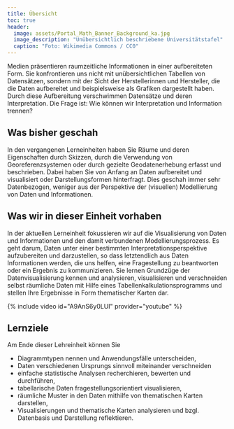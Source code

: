 ```yaml
---
title: Übersicht
toc: true
header:
  image: assets/Portal_Math_Banner_Background_ka.jpg
  image_description: "Unübersichtlich beschriebene Universitätstafel"
  caption: "Foto: Wikimedia Commons / CC0"
---
```

Medien präsentieren raumzeitliche Informationen in einer aufbereiteten Form. Sie konfrontieren uns nicht mit unübersichtlichen Tabellen von Datensätzen, sondern mit der Sicht der Herstellerinnen und Hersteller, die die Daten aufbereitet und beispielsweise als Grafiken dargestellt haben. Durch diese Aufbereitung verschwimmen Datensätze und deren Interpretation. Die Frage ist: Wie können wir Interpretation und Information trennen?

## Was bisher geschah
In den vergangenen Lerneinheiten haben Sie Räume und deren Eigenschaften durch Skizzen, durch die Verwendung von Georeferenzsystemen oder durch gezielte Geodatenerhebung erfasst und beschrieben. Dabei haben Sie von Anfang an Daten aufbereitet und visualisiert oder Darstellungsformen hinterfragt. Dies geschah immer sehr Datenbezogen, weniger aus der Perspektive der (visuellen) Modellierung von Daten und Informationen.

## Was wir in dieser Einheit vorhaben
In der aktuellen Lerneinheit fokussieren wir auf die Visualisierung von Daten und Informationen und den damit verbundenen Modellierungsprozess. Es geht darum, Daten unter einer bestimmten Interpretationsperspektive aufzubereiten und darzustellen, so dass letztendlich aus Daten Informationen werden, die uns helfen, eine Fragestellung zu beantworten oder ein Ergebnis zu kommunizieren. Sie lernen Grundzüge der Datenvisualisierung kennen und analysieren, visualisieren und verschneiden selbst räumliche Daten mit Hilfe eines Tabellenkalkulationsprogramms und stellen Ihre Ergebnisse in Form thematischer Karten dar.

{% include video id="A9AnS6y0LUI" provider="youtube" %}

## Lernziele
Am Ende dieser Lehreinheit können Sie
* Diagrammtypen nennen und Anwendungsfälle unterscheiden,
* Daten verschiedenen Ursprungs sinnvoll miteinander verschneiden
* einfache statistische Analysen recherchieren, bewerten und durchführen,
* tabellarische Daten fragestellungsorientiert visualisieren,
* räumliche Muster in den Daten mithilfe von thematischen Karten darstellen,
* Visualisierungen und thematische Karten analysieren und bzgl. Datenbasis und Darstellung reflektieren.
